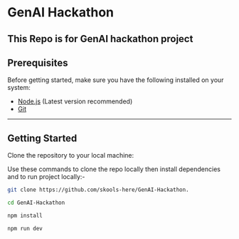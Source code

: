 #  GenAI Hackathon

This Repo is for GenAI hackathon project
---

##  Prerequisites

Before getting started, make sure you have the following installed on your system:

- [Node.js](https://nodejs.org/) (Latest  version recommended)
- [Git](https://git-scm.com/)

---

##  Getting Started

Clone the repository to your local machine:

Use these commands to clone the repo locally then install dependencies and to run project locally:-
```bash
git clone https://github.com/skools-here/GenAI-Hackathon.

cd GenAI-Hackathon

npm install

npm run dev